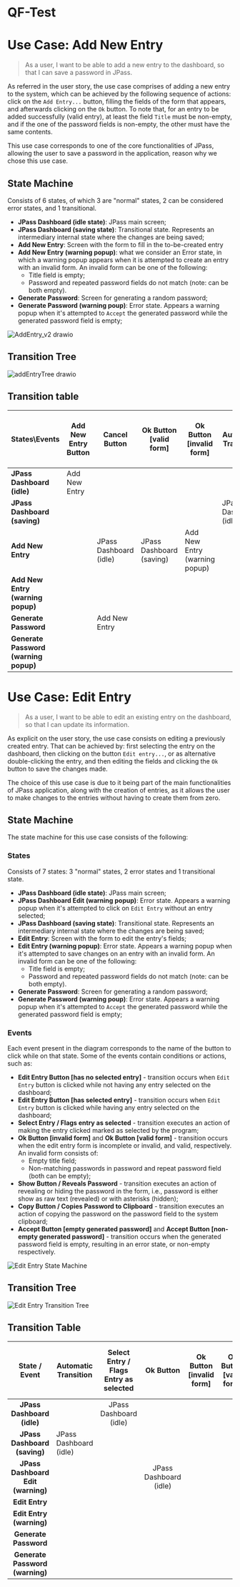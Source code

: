 # QF-Test

# Use Case: Add New Entry
> As a user, I want to be able to add a new entry to the dashboard, so that I can save a password in JPass.

As referred in the user story, the use case comprises of adding a new entry to the system, which can be achieved by the following sequence of actions: click on the `Add Entry...` button, filling the fields of the form that appears, and afterwards clicking on the `Ok` button. To note that, for an entry to be added successfully (valid entry), at least the field `Title` must be non-empty, and if the one of the password fields is non-empty, the other must have the same contents.

This use case corresponds to one of the core functionalities of JPass, allowing the user to save a password in the application, reason why we chose this use case.

## State Machine

Consists of 6 states, of which 3 are "normal" states, 2 can be considered error states, and 1 transitional.
- **JPass Dashboard (idle state)**: JPass main screen;
- **JPass Dashboard (saving state)**: Transitional state. Represents an intermediary internal state where the changes are being saved;
- **Add New Entry**: Screen with the form to fill in the to-be-created entry
- **Add New Entry (warning popup)**: what we consider an Error state, in which a warning popup appears when it is attempted to create an entry with an invalid form. An invalid form can be one of the following:
  - Title field is empty;
  - Password and repeated password fields do not match (note: can be both empty).
- **Generate Password**: Screen for generating a random password;
- **Generate Password (warning poup)**: Error state. Appears a warning popup when it's attempted to `Accept` the generated password while the generated password field is empty;

![AddEntry_v2 drawio](https://user-images.githubusercontent.com/45333685/199986546-ff23e199-9079-4101-8d6c-d76f6b2a9a7f.png)

## Transition Tree
![addEntryTree drawio](https://user-images.githubusercontent.com/45333685/199987362-073746b8-4309-45ef-943b-f210d099bd39.png)

## Transition table
| **States\Events**                     | **Add New Entry Button** | **Cancel Button**      | **Ok Button [valid form]** | **Ok Button [invalid form]**   | **Automatic Transition** | **Ok Button**     | **Copy Button** | **Show Button** | **Generate Button** | **Accept Button [non-empty generated password]** | **Accept Button [empty generated password]** |
|---------------------------------------|--------------------------|------------------------|----------------------------|--------------------------------|--------------------------|-------------------|-----------------|-----------------|---------------------|--------------------------------------------------|---------------------------------------------|
| **JPass Dashboard (idle)**            | Add New Entry            |                        |                            |                                |                          |                   |                 |                 |                     |                                                  |                                             |
| **JPass Dashboard (saving)**          |                          |                        |                            |                                | JPass Dashboard (idle)   |                   |                 |                 |                     |                                                  |                                             |
| **Add New Entry**                     |                          | JPass Dashboard (idle) | JPass Dashboard (saving)   | Add New Entry (warning popup)  |                          |                   | Add New Entry   | Add New Entry   | Generate Password   |                                                  |                                             |
| **Add New Entry (warning popup)**     |                          |                        |                            |                                |                          | Add New Entry     |                 |                 |                     |                                                  |                                             |
| **Generate Password**                 |                          | Add New Entry          |                            |                                |                          |                   |                 |                 | Generate Password   | Add New Entry                                    |                                             |
| **Generate Password (warning popup)** |                          |                        |                            |                                |                          | Generate Password |                 |                 |                     |                                                  | Generate Password (warning popup)           |





# Use Case: Edit Entry

> As a user, I want to be able to edit an existing entry on the dashboard, so that I can update its information.

As explicit on the user story, the use case consists on editing a previously created entry. That can be achieved by: first selecting the entry on the dashboard, then clicking on the button `Edit entry...`, or as alternative double-clicking the entry, and then editing the fields and clicking the `Ok` button to save the changes made.

The choice of this use case is due to it being part of the main functionalities of JPass application, along with the creation of entries, as it allows the user to make changes to the entries without having to create them from zero.

## State Machine

The state machine for this use case consists of the following:

### States
Consists of 7 states: 3 "normal" states, 2 error states and 1 transitional state.

- **JPass Dashboard (idle state)**: JPass main screen;
- **JPass Dashboard Edit (warning popup)**: Error state. Appears a warning popup when it's attempted to click on `Edit Entry` without an entry selected;
- **JPass Dashboard (saving state)**: Transitional state. Represents an intermediary internal state where the changes are being saved;
- **Edit Entry**: Screen with the form to edit the entry's fields;
- **Edit Entry (warning popup)**: Error state. Appears a warning popup when it's attempted to save changes on an entry with an invalid form. An invalid form can be one of the following:
  - Title field is empty;
  - Password and repeated password fields do not match (note: can be both empty).
- **Generate Password**: Screen for generating a random password;
- **Generate Password (warning poup)**: Error state. Appears a warning popup when it's attempted to `Accept` the generated password while the generated password field is empty;

### Events
Each event present in the diagram corresponds to the name of the button to click while on that state. Some of the events contain conditions or actions, such as:

- **Edit Entry Button [has no selected entry]** - transition occurs when `Edit Entry` button is clicked while not having any entry selected on the dashboard;
- **Edit Entry Button [has selected entry]** - transition occurs when `Edit Entry` button is clicked while having any entry selected on the dashboard;
- **Select Entry / Flags entry as selected** - transition executes an action of making the entry clicked marked as selected by the program;
- **Ok Button [invalid form]** and **Ok Button [valid form]** - transition occurs when the edit entry form is incomplete or invalid, and valid, respectively. An invalid form consists of:
  - Empty title field;
  - Non-matching passwords in password and repeat password field (both can be empty);
- **Show Button / Reveals Password** - transition executes an action of revealing or hiding the password in the form, i.e., password is either show as raw text (revealed) or with asterisks (hidden);
- **Copy Button / Copies Password to Clipboard** - transition executes an action of copying the password on the password field to the system clipboard;
- **Accept Button [empty generated password]** and **Accept Button [non-empty generated password]** - transition occurs when the generated password field is empty, resulting in an error state, or non-empty respectively.


![Edit Entry State Machine](assets/EditEntryStateMachine.png)

## Transition Tree

![Edit Entry Transition Tree](assets/EditEntryTree.png)

## Transition Table

|          **State / Event**         | **Automatic Transition** | **Select Entry / Flags Entry as selected** |      **Ok Button**     | **Ok Button [invalid form]** | **Ok Button [valid form]** | **Show Button / Reveals Password** | **Copy Button / Copies Password to Clipboard** | **Cancel Button** | **Edit Entry Button [has selected entry]** | **Edit Entry [has no selected entry]** | **Accept Button [empty generated password]** | **Accept Button [non-empty generated password]** | **Generate Button / Generates Random Password** |
|:----------------------------------:|--------------------------|:------------------------------------------:|:----------------------:|:----------------------------:|:--------------------------:|:----------------------------------:|:----------------------------------------------:|:-----------------:|:------------------------------------------:|:--------------------------------------:|:--------------------------------------------:|:------------------------------------------------:|:-----------------------------------------------:|
|     **JPass Dashboard (idle)**     |                          |           JPass Dashboard (idle)           |                        |                              |                            |                                    |                                                |                   |                                            |                                        |                                              |                                                  |                                                 |
|    **JPass Dashboard (saving)**    | JPass Dashboard (idle)   |                                            |                        |                              |                            |                                    |                                                |                   |                                            |                                        |                                              |                                                  |                                                 |
| **JPass Dashboard Edit (warning)** |                          |                                            | JPass Dashboard (idle) |                              |                            |                                    |                                                |                   |                                            |                                        |                                              |                                                  |                                                 |
|           **Edit Entry**           |                          |                                            |                        |                              |                            |                                    |                                                |                   |                                            |                                        |                                              |                                                  |                                                 |
|      **Edit Entry (warning)**      |                          |                                            |                        |                              |                            |                                    |                                                |                   |                                            |                                        |                                              |                                                  |                                                 |
|        **Generate Password**       |                          |                                            |                        |                              |                            |                                    |                                                |                   |                                            |                                        |                                              |                                                  |                                                 |
|   **Generate Password (warning)**  |                          |                                            |                        |                              |                            |                                    |                                                |                   |                                            |                                        |                                              |                                                  |                                                 |